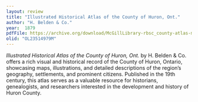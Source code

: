 ```yaml
---
layout: review
title: "Illustrated Historical Atlas of the County of Huron, Ont."
author: "H. Belden & Co."
year:  1879
pdfFile: https://archive.org/download/McGillLibrary-rbsc_county-atlas-maps-huron-ontario_elfG1148H8H31879-22413/rbsc_county-atlas-maps-huron-ontario_elfG1148H8H31879.pdf
olid: "OL23514979M"
---
```

*Illustrated Historical Atlas of the County of Huron, Ont.* by H. Belden & Co. offers a rich visual and historical record of the County of Huron, Ontario, showcasing maps, illustrations, and detailed descriptions of the region’s geography, settlements, and prominent citizens. Published in the 19th century, this atlas serves as a valuable resource for historians, genealogists, and researchers interested in the development and history of Huron County.
